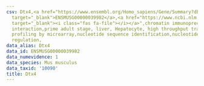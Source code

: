 ```yaml
---
csv: Dtx4,<a href="https://www.ensembl.org/Homo_sapiens/Gene/Summary?db=core;g=ENSMUSG00000039982"
  target="_blank">ENSMUSG00000039982</a>,<a href="https://www.ncbi.nlm.nih.gov/pubmed/23834426"
  target="_blank"><i class="fas fa-file"></i></a>",chromatin immunoprecipitation assay,direct
  interaction,prime adult stage, liver, Hepatocyte, high throughput transcription
  profiling by microarray,nucleotide sequence identification,nucleotide sequence identification,transcriptional
  regulation,
data_alias: Dtx4
data_id: ENSMUSG00000039982
data_numevidence: 1
data_species: Mus musculus
data_taxid: '10090'
title: Dtx4
---
```

